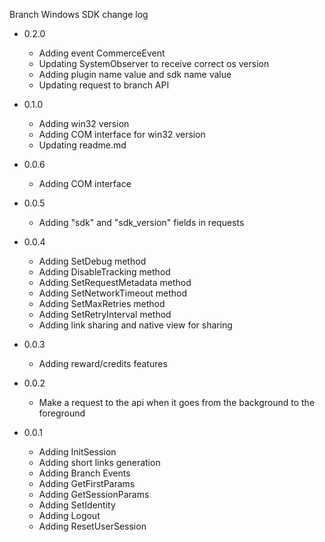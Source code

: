 Branch Windows SDK change log

- 0.2.0
  * Adding event CommerceEvent
  * Updating SystemObserver to receive correct os version
  * Adding plugin name value and sdk name value
  * Updating request to branch API
  
- 0.1.0
  * Adding win32 version
  * Adding COM interface for win32 version
  * Updating readme.md

- 0.0.6
  * Adding COM interface

- 0.0.5
  * Adding "sdk" and "sdk_version" fields in requests

- 0.0.4
  * Adding SetDebug method
  * Adding DisableTracking method
  * Adding SetRequestMetadata method
  * Adding SetNetworkTimeout method
  * Adding SetMaxRetries method
  * Adding SetRetryInterval method
  * Adding link sharing and native view for sharing

- 0.0.3
  * Adding reward/credits features

- 0.0.2
  * Make a request to the api when it goes from the background to the foreground

- 0.0.1
  * Adding InitSession
  * Adding short links generation
  * Adding Branch Events
  * Adding GetFirstParams
  * Adding GetSessionParams
  * Adding SetIdentity
  * Adding Logout
  * Adding ResetUserSession

